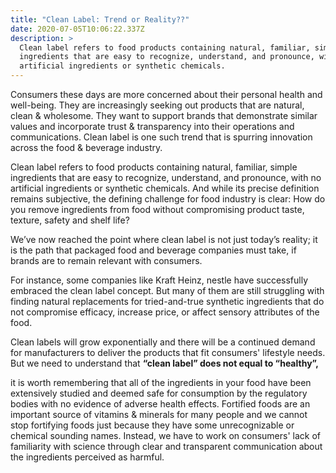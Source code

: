 ```yaml
---
title: "Clean Label: Trend or Reality??"
date: 2020-07-05T10:06:22.337Z
description: >
  Clean label refers to food products containing natural, familiar, simple
  ingredients that are easy to recognize, understand, and pronounce, with no
  artificial ingredients or synthetic chemicals.
---
```

Consumers these days are more concerned about their personal health and well-being. They are increasingly seeking out products that are natural, clean & wholesome. They want to support brands that demonstrate similar values and incorporate trust & transparency into their operations and communications. Clean label is one such trend that is spurring innovation across the food & beverage industry.

Clean label refers to food products containing natural, familiar, simple ingredients that are easy to recognize, understand, and pronounce, with no artificial ingredients or synthetic chemicals. And while its precise definition remains subjective, the defining challenge for food industry is clear: How do you remove ingredients from food without compromising product taste, texture, safety and shelf life? 

We’ve now reached the point where clean label is not just today’s reality; it is the path that packaged food and beverage companies must take, if brands are to remain relevant with consumers.

For instance, some companies like Kraft Heinz, nestle have successfully embraced the clean label concept. But many of them are still struggling with finding natural replacements for tried-and-true synthetic ingredients that do not compromise efficacy, increase price, or affect sensory attributes of the food.

Clean labels will grow exponentially and there will be a continued demand for manufacturers to deliver the products that fit consumers' lifestyle needs. But we need to understand that **“clean label” does not equal to “healthy”,**

it is worth remembering that all of the ingredients in your food have been extensively studied and deemed safe for consumption by the regulatory bodies with no evidence of adverse health effects. Fortified foods are an important source of vitamins & minerals for many people and we cannot stop fortifying foods just because they have some unrecognizable or chemical sounding names. Instead, we have to work on consumers' lack of familiarity with science through clear and transparent communication about the ingredients perceived as harmful.









<!--EndFragment-->